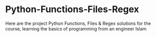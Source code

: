 # Python-Functions-Files-Regex
Here are the project Python Functions, Files &amp; Regex solutions for the course, learning the basics of programming from an engineer Islam
